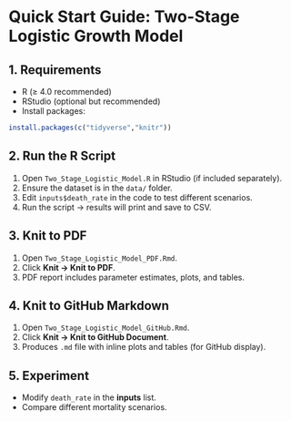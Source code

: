 # Quick Start Guide: Two-Stage Logistic Growth Model

## 1. Requirements
- R (≥ 4.0 recommended)
- RStudio (optional but recommended)
- Install packages:
```r
install.packages(c("tidyverse","knitr"))
```

## 2. Run the R Script
1. Open `Two_Stage_Logistic_Model.R` in RStudio (if included separately).
2. Ensure the dataset is in the `data/` folder.
3. Edit `inputs$death_rate` in the code to test different scenarios.
4. Run the script → results will print and save to CSV.

## 3. Knit to PDF
1. Open `Two_Stage_Logistic_Model_PDF.Rmd`.
2. Click **Knit → Knit to PDF**.
3. PDF report includes parameter estimates, plots, and tables.

## 4. Knit to GitHub Markdown
1. Open `Two_Stage_Logistic_Model_GitHub.Rmd`.
2. Click **Knit → Knit to GitHub Document**.
3. Produces `.md` file with inline plots and tables (for GitHub display).

## 5. Experiment
- Modify `death_rate` in the **inputs** list.
- Compare different mortality scenarios.
